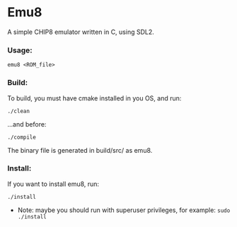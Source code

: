 # Emu8
A simple CHIP8 emulator written in C, using SDL2.

### Usage:

    emu8 <ROM_file>

### Build:

To build, you must have cmake installed in you OS, and run:

    ./clean
  
...and before:

    ./compile
    
The binary file is generated in build/src/ as emu8.
### Install:

If you want to install emu8, run:

    ./install
    
* Note: maybe you should run with superuser privileges, for example: ````sudo ./install````
